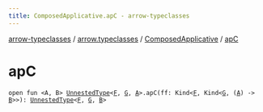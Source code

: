 ```yaml
---
title: ComposedApplicative.apC - arrow-typeclasses
---
```


[arrow-typeclasses](../../index.html) / [arrow.typeclasses](../index.html) / [ComposedApplicative](index.html) / [apC](./ap-c.html)

# apC

`open fun <A, B> `[`UnnestedType`](../-unnested-type.html)`<`[`F`](index.html#F)`, `[`G`](index.html#G)`, `[`A`](ap-c.html#A)`>.apC(ff: Kind<`[`F`](index.html#F)`, Kind<`[`G`](index.html#G)`, (`[`A`](ap-c.html#A)`) -> `[`B`](ap-c.html#B)`>>): `[`UnnestedType`](../-unnested-type.html)`<`[`F`](index.html#F)`, `[`G`](index.html#G)`, `[`B`](ap-c.html#B)`>`